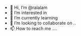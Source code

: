 - 👋 Hi, I’m @ralalam 
- 👀 I’m interested in 
- 🌱 I’m currently learning
- 💞️ I’m looking to collaborate on ..
- 📫 How to reach me ....

<!---
ralalam/ralalam is a ✨ special ✨ repository because its `README.md` (this file) appears on your GitHub profile.
You can click the Preview link to take a look at your changes.
--->
